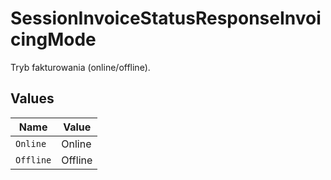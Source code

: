 # SessionInvoiceStatusResponseInvoicingMode

Tryb fakturowania (online/offline).


## Values

| Name      | Value     |
| --------- | --------- |
| `Online`  | Online    |
| `Offline` | Offline   |
